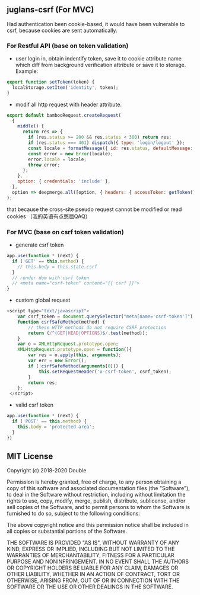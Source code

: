 ## juglans-csrf (For MVC)
Had authentication been cookie-based, it would have been vulnerable to csrf, because cookies are sent automatically.

### For Restful API (base on token validation)

- user login in, obtain indentify token, save it to cookie attribute name which diff from background verification attribute or save it to storage.
Example:
```javascript
export function setToken(token) {
  localStorage.setItem('identity', token);
}
```

- modif all http request with header attribute.
```javascript
export default bambooRequest.createRequest(
  {
    middle() {
      return res => {
        if (res.status >= 200 && res.status < 300) return res;
        if (res.status === 401) dispatch({ type: 'login/logout' });
        const locale = formatMessage({ id: res.status, defaultMessage: res.status });
        const error = new Error(locale);
        error.locale = locale;
        throw error;
      };
    },
    option: { credentials: 'include' },
  },
  option => deepmerge.all([option, { headers: { accessToken: getToken() } }]),
);
```
that because the cross-site pseudo request cannot be modified or read cookies （我的英语有点憋屈QAQ）

### For MVC (base on csrf token validation)

- generate csrf token 
```javascript
app.use(function * (next) {
  if ('GET' == this.method) {
    // this.body = this.state.csrf
  }
  // render dom with csrf token
  // <meta name="csrf-token" content="{{ csrf }}">
}
```

- custom global request
```javascript
<script type="text/javascript">
    var csrf_token = document.querySelector("meta[name='csrf-token']").getAttribute("content");
    function csrfSafeMethod(method) {
        // these HTTP methods do not require CSRF protection
        return (/^(GET|HEAD|OPTIONS)$/.test(method));
    }
    var o = XMLHttpRequest.prototype.open;
    XMLHttpRequest.prototype.open = function(){
        var res = o.apply(this, arguments);
        var err = new Error();
        if (!csrfSafeMethod(arguments[0])) {
            this.setRequestHeader('x-csrf-token', csrf_token);
        }
        return res;
    };
 </script>
```
- valid csrf token 
```javascript
app.use(function * (next) {
  if ('POST' == this.method) {
    this.body = 'protected area';
  }
})
```
## MIT License

Copyright (c) 2018-2020 Double

Permission is hereby granted, free of charge, to any person obtaining a copy
of this software and associated documentation files (the "Software"), to deal
in the Software without restriction, including without limitation the rights
to use, copy, modify, merge, publish, distribute, sublicense, and/or sell
copies of the Software, and to permit persons to whom the Software is
furnished to do so, subject to the following conditions:

The above copyright notice and this permission notice shall be included in all
copies or substantial portions of the Software.

THE SOFTWARE IS PROVIDED "AS IS", WITHOUT WARRANTY OF ANY KIND, EXPRESS OR
IMPLIED, INCLUDING BUT NOT LIMITED TO THE WARRANTIES OF MERCHANTABILITY,
FITNESS FOR A PARTICULAR PURPOSE AND NONINFRINGEMENT. IN NO EVENT SHALL THE
AUTHORS OR COPYRIGHT HOLDERS BE LIABLE FOR ANY CLAIM, DAMAGES OR OTHER
LIABILITY, WHETHER IN AN ACTION OF CONTRACT, TORT OR OTHERWISE, ARISING FROM,
OUT OF OR IN CONNECTION WITH THE SOFTWARE OR THE USE OR OTHER DEALINGS IN THE
SOFTWARE.